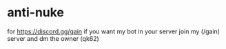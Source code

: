 # anti-nuke

for https://discord.gg/gain
if you want my bot in your server join my (/gain) server and dm the owner (qk62)
